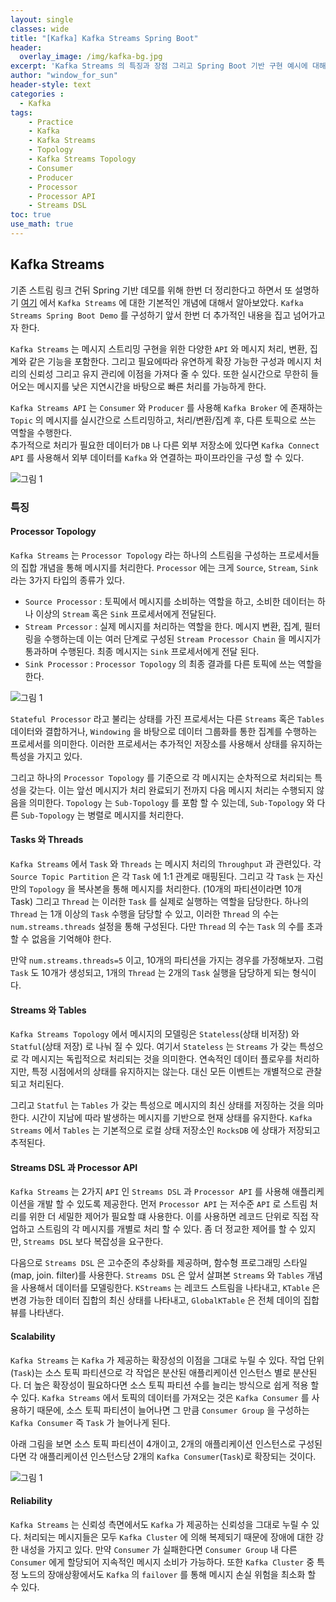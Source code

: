```yaml
--- 
layout: single
classes: wide
title: "[Kafka] Kafka Streams Spring Boot"
header:
  overlay_image: /img/kafka-bg.jpg
excerpt: 'Kafka Streams 의 특징과 장점 그리고 Spring Boot 기반 구현 예시에 대해 알아보자'
author: "window_for_sun"
header-style: text
categories :
  - Kafka
tags:
    - Practice
    - Kafka
    - Kafka Streams
    - Topology
    - Kafka Streams Topology
    - Consumer
    - Producer
    - Processor
    - Processor API
    - Streams DSL
toc: true
use_math: true
---  
```


## Kafka Streams
기존 스트림 링크 건뒤 Spring 기반 데모를 위해 한번 더 정리한다고 하면서 또 설명하기
[여기]() 
에서 `Kafka Streams` 에 대한 기본적인 개념에 대해서 알아보았다. 
`Kafka Streams Spring Boot Demo` 를 구성하기 앞서 한번 더 추가적인 내용을 집고 넘어가고자 한다.  

`Kafka Streams` 는 메시지 스트리밍 구현을 위한 다양한 `API` 와 메시지 처리, 변환, 집계와 같은 기능을 포함한다. 
그리고 필요에따라 유연하게 확장 가능한 구성과 메시지 처리의 신뢰성 그리고 유지 관리에 이점을 가져다 줄 수 있다. 
또한 실시간으로 무한히 들어오는 메시지를 낮은 지연시간을 바탕으로 빠른 처리를 가능하게 한다.

`Kafka Streams API` 는 `Consumer` 와 `Producer` 를 사용해 `Kafka Broker` 에 존재하는 `Topic` 의 메시지를
실시간으로 스트리밍하고, 처리/변환/집계 후, 다른 토픽으로 쓰는 역할을 수행한다.  
추가적으로 처리가 필요한 데이터가 `DB` 나 다른 외부 저장소에 있다면 `Kafka Connect API` 를 사용해서 외부 데이터를 `Kafka` 와 연결하는 파이프라인을 구성 할 수 있다.   

![그림 1]({{site.baseurl}}/img/kafka/kafka-streams-spring-boot-1.drawio.png)



### 특징

#### Processor Topology
`Kafka Streams` 는 `Processor Topology` 라는
하나의 스트림을 구성하는 프로세서들의 집합 개념을 통해 메시지를 처리한다.
`Processor` 에는 크게 `Source`, `Stream`, `Sink` 라는 3가지 타입의 종류가 있다.

- `Source Processor` : 토픽에서 메시지를 소비하는 역할을 하고, 소비한 데이터는 하나 이상의 `Stream` 혹은 `Sink` 프로세서에게 전달된다.
- `Stream Prcessor` : 실제 메시지를 처리하는 역할을 한다. 메시지 변환, 집계, 필터링을 수행하는데 이는 여러 단계로 구성된 `Stream Processor Chain` 을 메시지가 통과하며 수행된다. 최종 메시지는 `Sink` 프로세서에게 전달 된다.
- `Sink Processor` : `Processor Topology` 의 최종 결과를 다른 토픽에 쓰는 역할을 한다.

![그림 1]({{site.baseurl}}/img/kafka/kafka-streams-spring-boot-2.drawio.png)


`Stateful Processor` 라고 불리는 상태를 가진 프로세서는 다른 `Streams` 혹은 `Tables` 데이터와 결합하거나,
`Windowing` 을 바탕으로 데이터 그룹화를 통한 집계를 수행하는 프로세서를 의미한다.
이러한 프로세서는 추가적인 저장소를 사용해서 상태를 유지하는 특성을 가지고 있다.

그리고 하나의 `Processor Topology` 를 기준으로 각 메시지는 순차적으로 처리되는 특성을 갖는다.
이는 앞선 메시지가 처리 완료되기 전까지 다음 메시지 처리는 수행되지 않음을 의미한다.
`Topology` 는 `Sub-Topology` 를 포함 할 수 있는데,
`Sub-Topology` 와 다른 `Sub-Topology` 는 병렬로 메시지를 처리한다.


#### Tasks 와 Threads
`Kafka Streams` 에서 `Task` 와 `Threads` 는 메시지 처리의 `Throughput` 과 관련있다.
각 `Source Topic Partition` 은 각 `Task` 에 1:1 관계로 매핑된다.
그리고 각 `Task` 는 자신만의 `Topology` 을 복사본을 통해 메시지를 처리한다. (10개의 파티션이라면 10개 Task)
그리고 `Thread` 는 이러한 `Task` 를 실제로 실행하는 역할을 담당한다.
하나의 `Thread` 는 1개 이상의 `Task` 수행을 담당할 수 있고,
이러한 `Thread` 의 수는 `num.streams.threads` 설정을 통해 구성된다.
다만 `Thread` 의 수는 `Task` 의 수를 초과 할 수 없음을 기억해야 한다.

만약 `num.streams.threads=5` 이고, 10개의 파티션을 가지는 경우를 가정해보자.
그럼 `Task` 도 10개가 생성되고, 1개의 `Thread` 는 2개의 `Task` 실행을 담당하게 되는 형식이다.

#### Streams 와 Tables
`Kafka Streams Topology` 에서 메시지의 모델링은 `Stateless`(상태 비저장) 와 `Statful`(상태 저장) 로 나눠 질 수 있다.
여기서 `Stateless` 는 `Streams` 가 갖는 특성으로 각 메시지는 독립적으로 처리되는 것을 의미한다.
연속적인 데이터 플로우를 처리하지만, 특정 시점에서의 상태를 유지하지는 않는다.
대신 모든 이벤트는 개별적으로 관찰되고 처리된다.

그리고 `Statful` 는 `Tables` 가 갖는 특성으로 메시지의 최신 상태를 저징하는 것을 의마한다.
시간이 지남에 따라 발생하는 메시지를 기반으로 현재 상태를 유지한다.
`Kafka Streams` 에서 `Tables` 는 기본적으로 로컬 상태 저장소인 `RocksDB` 에 상태가 저장되고 추적된다.


#### Streams DSL 과 Processor API
`Kafka Streams` 는 2가지 `API` 인 `Streams DSL` 과 `Processor API` 를 사용해 애플리케이션을 개발 할 수 있도록 제공한다.
먼저 `Processor API` 는 저수준 `API` 로 스트림 처리를 위한 더 세밀한 제어가 필요할 떄 사용한다.
이를 사용하면 레코드 단위로 직접 작업하고 스트림의 각 메시지를 개별로 처리 할 수 있다.
좀 더 정교한 제어를 할 수 있지만, `Streams DSL` 보다 복잡성을 요구한다.

다음으로 `Streams DSL` 은 고수준의 추상화를 제공하며, 함수형 프로그래밍 스타일(map, join. filter)를 사용한다.
`Streams DSL` 은 앞서 살펴본 `Streams` 와 `Tables` 개념을 사용해서 데이터를 모델링한다.
`KStreams` 는 레코드 스트림을 나타내고, `KTable` 은 변경 가능한 데이터 집합의 최신 상태를 나타내고,
`GlobalKTable` 은 전체 데이의 집합 뷰를 나타낸다.

#### Scalability
`Kafka Streams` 는 `Kafka` 가 제공하는 확장성의 이점을 그대로 누릴 수 있다. 
작업 단위(`Task`)는 소스 토픽 파티션으로 각 작업은 분산된 애플리케이션 인스턴스 별로 분산된다. 
더 높은 확장성이 필요하다면 소스 토픽 파티션 수를 늘리는 방식으로 쉽게 적용 할 수 있다. 
`Kafka Streams` 에서 토픽의 데이터를 가져오는 것은 `Kafka Consumer` 를 사용하기 때문에, 
소스 토픽 파티션이 늘어나면 그 만큼 `Consumer Group` 을 구성하는 `Kafka Consumer` 즉 `Task` 가 늘어나게 된다.  

아래 그림을 보면 소스 토픽 파티션이 4개이고, 2개의 애플리케이션 인스턴스로 구성된다면 
각 애플리케이션 인스턴스당 2개의 `Kafka Consumer`(`Task`)로 확장되는 것이다. 

![그림 1]({{site.baseurl}}/img/kafka/kafka-streams-spring-boot-3.drawio.png)



#### Reliability
`Kafka Streams` 는 신뢰성 측면에서도 `Kafka` 가 제공하는 신뢰성을 그대로 누릴 수 있다. 
처리되는 메시지들은 모두 `Kafka Cluster` 에 의해 복제되기 때문에 장애에 대한 강한 내성을 가지고 있다. 
만약 `Consumer` 가 실패한다면 `Consumer Group` 내 다른 `Consumer` 에게 할당되어 지속적인 메시지 소비가 가능하다. 
또한 `Kafka Cluster` 중 특정 노드의 장애상황에서도 `Kafka` 의 `failover` 를 통해 메시지 손실 위험을 최소화 할 수 있다.  
